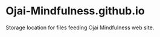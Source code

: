 Ojai-Mindfulness.github.io
==========================

Storage location for files feeding Ojai Mindfulness web site. 
